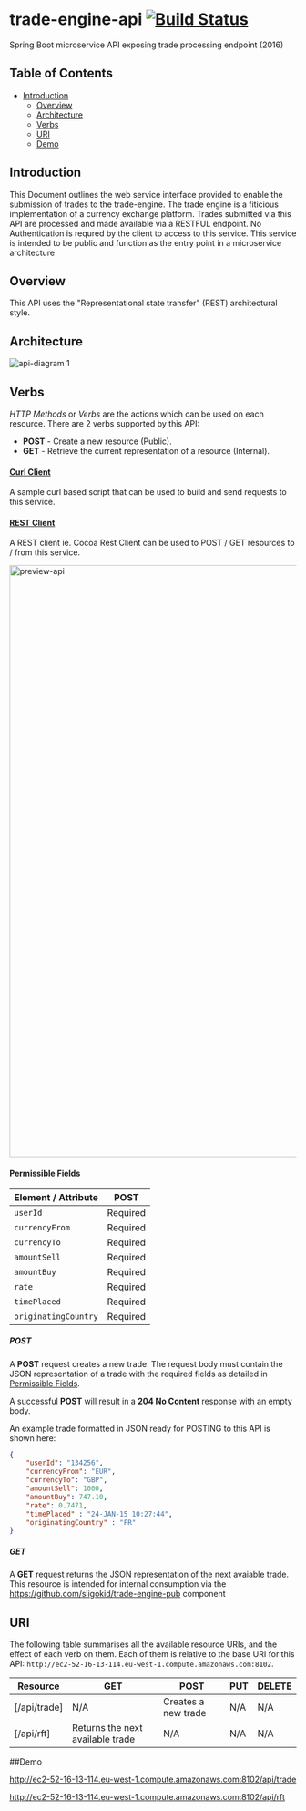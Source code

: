# trade-engine-api [![Build Status](https://travis-ci.org/sligokid/trade-engine-api.svg?branch=develop)](https://travis-ci.org/sligokid/trade-engine-api)

Spring Boot microservice API exposing trade processing endpoint (2016)

## Table of Contents

- [Introduction](#introduction)
  - [Overview](#overview)
  - [Architecture](#architecture)
  - [Verbs](#verbs)
  - [URI](#uri)
  - [Demo](#demo)
  
## Introduction

This Document outlines the web service interface provided to enable the submission of trades to the trade-engine.
The trade engine is a fiticious implementation of a currency exchange platform.
Trades submitted via this API are processed and made available via a RESTFUL endpoint.
No Authentication is requred by the client to access to this service.
This service is intended to be public and function as the entry point in a microservice architecture

## Overview

This API uses the "Representational state transfer" (REST) architectural style. 

## Architecture

![api-diagram 1](https://cloud.githubusercontent.com/assets/6519496/17114491/1221077a-52a7-11e6-9e60-bc8515a12aad.png)

## Verbs

*HTTP Methods* or *Verbs* are the actions which can be used on each resource. There are 2 verbs supported by this API:

- **POST** - Create a new resource (Public).
- **GET** - Retrieve the current representation of a resource (Internal).

#### [Curl Client](src/test/shell/currency-fair-post.sh)

A sample curl based script that can be used to build and send requests to this service.

#### [REST Client](https://resttesttest.com/)
A REST client ie. Cocoa Rest Client can be used to POST / GET resources to / from this service. 

<img width="1039" alt="preview-api" src="https://cloud.githubusercontent.com/assets/6519496/17109918/faf2c83c-5291-11e6-938b-ba80fcc7bf3a.png">


#### <a name="trade-permissible-fields"></a>Permissible Fields

| Element / Attribute     | POST      |
| ----------------------- | --------- | 
| `userId`                | Required  |
| `currencyFrom`          | Required  |
| `currencyTo`            | Required  |
| `amountSell`            | Required  |
| `amountBuy`             | Required  |
| `rate`                  | Required  |
| `timePlaced`            | Required  |
| `originatingCountry`    | Required  |

##### POST

A **POST** request creates a new trade. The request body must contain the JSON representation of a trade with the required fields as detailed in [Permissible Fields](#trade-permissible-fields).

A successful **POST** will result in a **204 No Content** response with an empty body. 

An example trade formatted in JSON ready for POSTING to this API is shown here:

``` json
{
    "userId": "134256", 
    "currencyFrom": "EUR", 
    "currencyTo": "GBP", 
    "amountSell": 1000, 
    "amountBuy": 747.10, 
    "rate": 0.7471, 
    "timePlaced" : "24-JAN-15 10:27:44", 
    "originatingCountry" : "FR"
}

```
##### GET

A **GET** request returns the JSON representation of the next avaiable trade.
This resource is intended for internal consumption via the https://github.com/sligokid/trade-engine-pub component

## URI

The following table summarises all the available resource URIs, and the effect of each verb on them. Each of them is relative to the base URI for this API: `http://ec2-52-16-13-114.eu-west-1.compute.amazonaws.com:8102`.

| Resource                                              | GET                                                 | POST                                  | PUT                               | DELETE                                      |
| ----------------------------------------------------- | --------------------------------------------------- | ------------------------------------- | --------------------------------- | ------------------------------------------- |
| [/api/trade]                                          | N/A                                                 | Creates a new trade                   | N/A                               | N/A                                         |
| [/api/rft]                                            | Returns the next available trade                    | N/A                                   | N/A                               | N/A                                         |


##Demo

http://ec2-52-16-13-114.eu-west-1.compute.amazonaws.com:8102/api/trade

http://ec2-52-16-13-114.eu-west-1.compute.amazonaws.com:8102/api/rft

